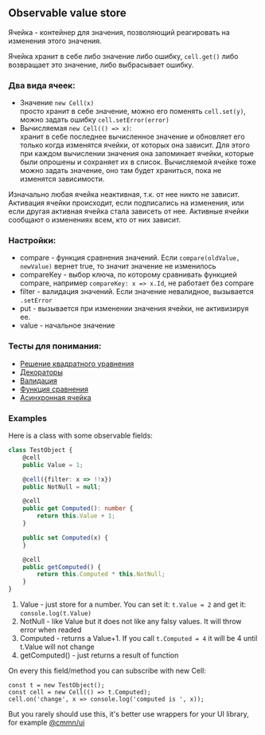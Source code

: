 ## Observable value store

Ячейка - контейнер для значения, позволяющий реагировать на изменения этого значения.

Ячейка хранит в себе либо значение либо ошибку, `cell.get()` либо возвращает это значение, либо выбрасывает ошибку.

### Два вида ячеек: 
* Значение `new Cell(x)`<br/>
  просто хранит в себе значение, можно его поменять `cell.set(y)`, можно задать ошибку `cell.setError(error)`
* Вычисляемая `new Cell(() => x)`:<br/>
  хранит в себе последнее вычисленное значение и обновляет его только когда изменятся ячейки, от которых она зависит.
  Для этого при каждом вычислении значения она запоминает ячейки, которые были опрошены и сохраняет их в список.
  Вычисляемой ячейке тоже можно задать значение, оно там будет храниться, пока не изменятся зависимости.

Изначально любая ячейка неактивная, т.к. от нее никто не зависит. 
Активация ячейки происходит, если подписались на изменения, или если другая активная ячейка стала зависеть от нее.
Активные ячейки сообщают о изменениях всем, кто от них зависит. 

### Настройки:
* compare - функция сравнения значений. Если `compare(oldValue, newValue)` вернет true, то значит значение не изменилось
* compareKey - выбор ключа, по которому сравнивать функцией compare, например `compareKey: x => x.Id`, не работает без compare
* filter - валидация значений. Если значение невалидное, вызывается `.setError`
* put - вызывается при изменении значения ячейки, не активизируя ее.
* value - начальное значение

### Тесты для понимания:
* [Решение квадратного уравнения](./specs/long-graph.spec.ts)
* [Декораторы](./specs/decorators.spec.ts)
* [Валидация](./specs/filter.spec.ts)
* [Функция сравнения](./specs/compare.spec.ts)
* [Асинхронная ячейка](./specs/async-cell.spec.ts)

### Examples

Here is a class with some observable fields:

```typescript
class TestObject {
    @cell
    public Value = 1;

    @cell({filter: x => !!x})
    public NotNull = null;

    @cell
    public get Computed(): number {
        return this.Value + 1;
    }

    public set Computed(x) {
    }

    @cell
    public getComputed() {
        return this.Computed * this.NotNull;
    }
}
```

1. Value - just store for a number. You can set it: `t.Value = 2` and get it: `console.log(t.Value)`
2. NotNull - like Value but it does not like any falsy values. It will throw error when readed
3. Computed - returns a Value+1. If you call `t.Computed = 4` it will be 4 until t.Value will not change
4. getComputed() - just returns a result of function

On every this field/method you can subscribe with new Cell: 
```
const t = new TestObject();
const cell = new Cell(() => t.Computed);
cell.on('change', x => console.log('computed is ', x));  
```
But you rarely should use this, it's better use wrappers for your UI library, for example [@cmmn/ui](../ui) 
